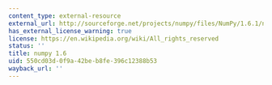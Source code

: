 ```yaml
---
content_type: external-resource
external_url: http://sourceforge.net/projects/numpy/files/NumPy/1.6.1/numpy-1.6.1-py2.6-python.org-macosx10.3.dmg/download
has_external_license_warning: true
license: https://en.wikipedia.org/wiki/All_rights_reserved
status: ''
title: numpy 1.6
uid: 550cd03d-0f9a-42be-b8fe-396c12388b53
wayback_url: ''
---
```


